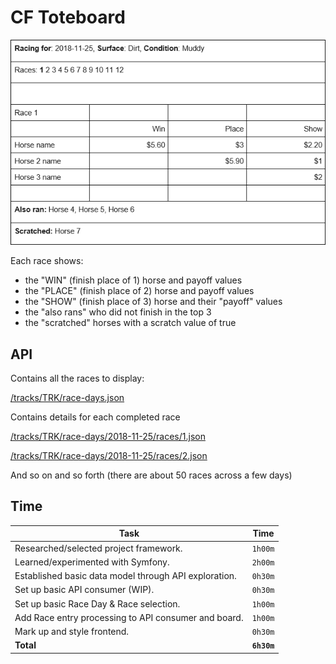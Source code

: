 # CF Toteboard

![toteboard sketch](toteboard-sketch.png)

Each race shows:

- the "WIN" (finish place of 1) horse and payoff values
- the "PLACE" (finish place of 2) horse and payoff values
- the "SHOW" (finish place of 3) horse and their &quot;payoff&quot; values
- the "also rans" who did not finish in the top 3
- the "scratched" horses with a scratch value of true

## API

Contains all the races to display:

[/tracks/TRK/race-days.json](/tracks/TRK/race-days.json)

Contains details for each completed race

[/tracks/TRK/race-days/2018-11-25/races/1.json](/tracks/TRK/race-days/2018-11-25/races/1.json)

[/tracks/TRK/race-days/2018-11-25/races/2.json](/tracks/TRK/race-days/2018-11-25/races/2.json)

And so on and so forth (there are about 50 races across a few days)

## Time

| Task                                                  | Time  |
| ----------------------------------------------------- |:-----:|
| Researched/selected project framework.                |`1h00m`|
| Learned/experimented with Symfony.                    |`2h00m`|
| Established basic data model through API exploration. |`0h30m`|
| Set up basic API consumer (WIP).                      |`0h30m`|
| Set up basic Race Day & Race selection.               |`1h00m`|
| Add Race entry processing to API consumer and board.  |`1h00m`|
| Mark up and style frontend.                           |`0h30m`|
| **Total**                                             |**`6h30m`**|
